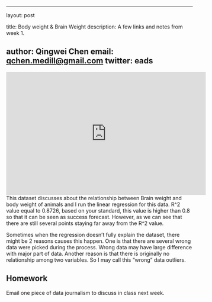 
---
layout: post

title: Body weight & Brain Weight 
description: A few links and notes from week 1.

author: Qingwei Chen
email: qchen.medill@gmail.com
twitter: eads
---

<iframe width="539" height="332" seamless frameborder="0" scrolling="no" src="https://docs.google.com/spreadsheets/d/1t992fSxBiWq7vIA5LA86Hs4KdBoE8cWTVHQhq76kG1k/pubchart?oid=2037257947&amp;format=interactive"></iframe>
This dataset discusses about the relationship between Brain weight and body weight of animals and I run the linear regression for this data. R^2 value equal to 0.8726, based on your standard, this value is higher than 0.8 so that it can be seen as success forecast. However, as we can see that there are still several points staying far away from the R^2 value. 

Sometimes when the regression doesn’t fully explain the dataset, there might be 2 reasons causes this happen. One is that there are several wrong data were picked during the process. Wrong data may have large difference with major part of data. Another reason is that there is originally no relationship among two variables. So I may call this “wrong” data outliers. 



## Homework

Email one piece of data journalism to discuss in class next week.
